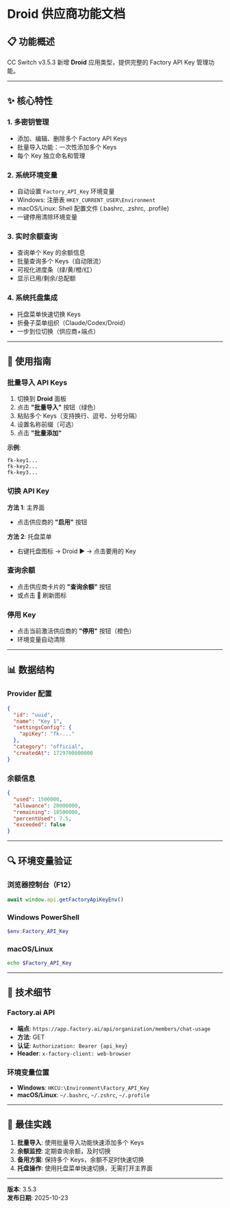 # Droid 供应商功能文档

## 📋 功能概述

CC Switch v3.5.3 新增 **Droid** 应用类型，提供完整的 Factory API Key 管理功能。

---

## ✨ 核心特性

### 1. **多密钥管理**
- 添加、编辑、删除多个 Factory API Keys
- 批量导入功能：一次性添加多个 Keys
- 每个 Key 独立命名和管理

### 2. **系统环境变量**
- 自动设置 `Factory_API_Key` 环境变量
- Windows: 注册表 `HKEY_CURRENT_USER\Environment`
- macOS/Linux: Shell 配置文件 (.bashrc, .zshrc, .profile)
- 一键停用清除环境变量

### 3. **实时余额查询**
- 查询单个 Key 的余额信息
- 批量查询多个 Keys（自动限流）
- 可视化进度条（绿/黄/橙/红）
- 显示已用/剩余/总配额

### 4. **系统托盘集成**
- 托盘菜单快速切换 Keys
- 折叠子菜单组织（Claude/Codex/Droid）
- 一步到位切换（供应商+端点）

---

## 🚀 使用指南

### 批量导入 API Keys

1. 切换到 **Droid** 面板
2. 点击 **"批量导入"** 按钮（绿色）
3. 粘贴多个 Keys（支持换行、逗号、分号分隔）
4. 设置名称前缀（可选）
5. 点击 **"批量添加"**

**示例**:
```
fk-key1...
fk-key2...
fk-key3...
```

### 切换 API Key

**方法 1**: 主界面
- 点击供应商的 **"启用"** 按钮

**方法 2**: 托盘菜单
- 右键托盘图标 → Droid ► → 点击要用的 Key

### 查询余额

- 点击供应商卡片的 **"查询余额"** 按钮
- 或点击 🔄 刷新图标

### 停用 Key

- 点击当前激活供应商的 **"停用"** 按钮（橙色）
- 环境变量自动清除

---

## 📊 数据结构

### Provider 配置
```json
{
  "id": "uuid",
  "name": "Key 1",
  "settingsConfig": {
    "apiKey": "fk-..."
  },
  "category": "official",
  "createdAt": 1729700000000
}
```

### 余额信息
```json
{
  "used": 1500000,
  "allowance": 20000000,
  "remaining": 18500000,
  "percentUsed": 7.5,
  "exceeded": false
}
```

---

## 🔍 环境变量验证

### 浏览器控制台（F12）
```javascript
await window.api.getFactoryApiKeyEnv()
```

### Windows PowerShell
```powershell
$env:Factory_API_Key
```

### macOS/Linux
```bash
echo $Factory_API_Key
```

---

## 📝 技术细节

### Factory.ai API
- **端点**: `https://app.factory.ai/api/organization/members/chat-usage`
- **方法**: GET
- **认证**: `Authorization: Bearer {api_key}`
- **Header**: `x-factory-client: web-browser`

### 环境变量位置
- **Windows**: `HKCU:\Environment\Factory_API_Key`
- **macOS/Linux**: `~/.bashrc`, `~/.zshrc`, `~/.profile`

---

## 🎯 最佳实践

1. **批量导入**: 使用批量导入功能快速添加多个 Keys
2. **余额监控**: 定期查询余额，及时切换
3. **备用方案**: 保持多个 Keys，余额不足时快速切换
4. **托盘操作**: 使用托盘菜单快速切换，无需打开主界面

---

**版本**: 3.5.3  
**发布日期**: 2025-10-23

